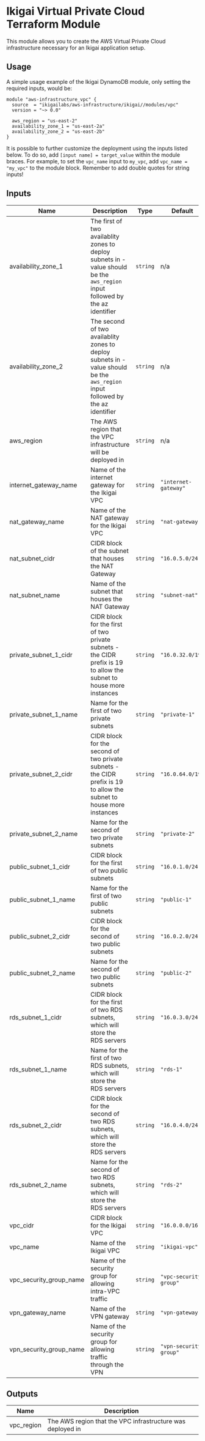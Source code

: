 # Ikigai Virtual Private Cloud Terraform Module

This module allows you to create the AWS Virtual Private Cloud infrastructure necessary for an Ikigai application setup.

## Usage

A simple usage example of the Ikigai DynamoDB module, only setting the required inputs, would be:

```hcl
module "aws-infrastructure_vpc" {
  source  = "ikigailabs/aws-infrastructure/ikigai//modules/vpc"
  version = "~> 0.0"
  
  aws_region = "us-east-2"
  availability_zone_1 = "us-east-2a"
  availability_zone_2 = "us-east-2b"
}
```

It is possible to further customize the deployment using the inputs listed below. To do so, add `[input name] = target_value` within the module braces.
For example, to set the `vpc_name` input to `my_vpc`, add `vpc_name = "my_vpc"` to the module block. Remember to add double quotes for string inputs! 

## Inputs

| Name | Description | Type | Default | Required |
|------|-------------|------|---------|:--------:|
| availability_zone_1 | The first of two availablity zones to deploy subnets in - value should be the `aws_region` input followed by the az identifier | `string` | n/a | yes |
| availability_zone_2 | The second of two availablity zones to deploy subnets in - value should be the `aws_region` input followed by the az identifier | `string` | n/a | yes |
| aws_region | The AWS region that the VPC infrastructure will be deployed in | `string` | n/a | yes |
| internet_gateway_name | Name of the internet gateway for the Ikigai VPC | `string`  | `"internet-gateway"` | no |
| nat_gateway_name | Name of the NAT gateway for the Ikigai VPC | `string`  | `"nat-gateway"` | no |
| nat_subnet_cidr | CIDR block of the subnet that houses the NAT Gateway | `string` | `"16.0.5.0/24"` | no |
| nat_subnet_name | Name of the subnet that houses the NAT Gateway | `string` | `"subnet-nat"` | no |
| private_subnet_1_cidr | CIDR block for the first of two private subnets - the CIDR prefix is 19 to allow the subnet to house more instances | `string` | `"16.0.32.0/19"` | no |
| private_subnet_1_name | Name for the first of two private subnets | `string` | `"private-1"` | no |
| private_subnet_2_cidr | CIDR block for the second of two private subnets  - the CIDR prefix is 19 to allow the subnet to house more instances | `string` | `"16.0.64.0/19"` | no |
| private_subnet_2_name | Name for the second of two private subnets | `string` | `"private-2"` | no |
| public_subnet_1_cidr | CIDR block for the first of two public subnets | `string` | `"16.0.1.0/24"` | no |
| public_subnet_1_name | Name for the first of two public subnets | `string` | `"public-1"` | no |
| public_subnet_2_cidr | CIDR block for the second of two public subnets | `string` | `"16.0.2.0/24"` | no |
| public_subnet_2_name | Name for the second of two public subnets | `string` | `"public-2"` | no |
| rds_subnet_1_cidr | CIDR block for the first of two RDS subnets, which will store the RDS servers | `string` | `"16.0.3.0/24"` | no |
| rds_subnet_1_name | Name for the first of two RDS subnets, which will store the RDS servers | `string` | `"rds-1"` | no |
| rds_subnet_2_cidr | CIDR block for the second of two RDS subnets, which will store the RDS servers | `string` | `"16.0.4.0/24"` | no |
| rds_subnet_2_name | Name for the second of two RDS subnets, which will store the RDS servers | `string` | `"rds-2"` | no |
| vpc_cidr | CIDR block for the Ikigai VPC | `string` | `"16.0.0.0/16"` | no |
| vpc_name | Name of the Ikigai VPC | `string`  | `"ikigai-vpc"` | no |
| vpc_security_group_name | Name of the security group for allowing intra-VPC traffic | `string` | `"vpc-security-group"` | no |
| vpn_gateway_name | Name of the VPN gateway | `string` | `"vpn-gateway"` | no |
| vpn_security_group_name | Name of the security group for allowing traffic through the VPN | `string` | `"vpn-security-group"` | no |

## Outputs

| Name | Description |
|------|-------------|
| vpc_region | The AWS region that the VPC infrastructure was deployed in |